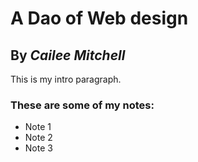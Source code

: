 # A Dao of Web design
## By *Cailee Mitchell*

This is my intro paragraph.

### These are some of my notes:

- Note 1 
- Note 2 
- Note 3
